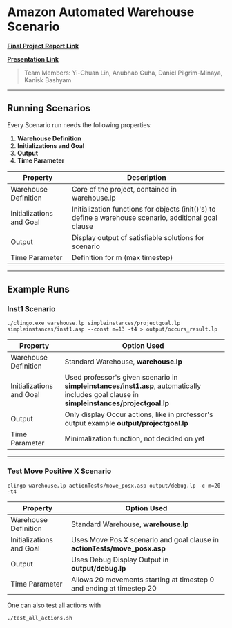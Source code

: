 # Amazon Automated Warehouse Scenario
__[Final Project Report Link](https://drive.google.com/file/d/1ePJYVsW2RGq6_JAHh-t9gOMyVIYSZ0KO/view?usp=sharing)__


__[Presentation Link](https://arizonastateu-my.sharepoint.com/:p:/g/personal/dpilgrim_sundevils_asu_edu/ESW3nD90SQBHpUdgpmk46ukBr2W8HC1N3wSoK7IRIyMaaA?e=VRqkKY)__


> Team Members: Yi-Chuan Lin, Anubhab Guha, Daniel Pilgrim-Minaya, Kanisk Bashyam
 
----
## Running Scenarios

Every Scenario run needs the following properties:

1. __Warehouse Definition__
2. __Initializations and Goal__
3. __Output__
4. __Time Parameter__

| Property | Description |
| ------ | ----------- |
| Warehouse Definition   | Core of the project, contained in warehouse.lp |
| Initializations and Goal | Initialization functions for objects (init()'s) to define a warehouse scenario, additional goal clause
| Output    | Display output of satisfiable solutions for scenario |
| Time Parameter    | Definition for m (max timestep) |
---

Example Runs
---
### Inst1 Scenario
```
./clingo.exe warehouse.lp simpleinstances/projectgoal.lp simpleinstances/inst1.asp --const m=13 -t4 > output/occurs_result.lp
```
| Property | Option Used |
| ------| -----------|
| Warehouse Definition   | Standard Warehouse, __warehouse.lp__ |
| Initializations and Goal | Used professor's given scenario in __simpleinstances/inst1.asp__, automatically includes goal clause in __simpleinstances/projectgoal.lp__  |
| Output    | Only display Occur actions, like in professor's output example __output/projectgoal.lp__  |
| Time Parameter    | Minimalization function, not decided on yet |


---
### Test Move Positive X Scenario
```
clingo warehouse.lp actionTests/move_posx.asp output/debug.lp -c m=20 -t4
```
| Property | Option Used |
| ------| -----------|
| Warehouse Definition   | Standard Warehouse, __warehouse.lp__ |
| Initializations and Goal | Uses Move Pos X scenario and goal clause in __actionTests/move_posx.asp__  |
| Output    | Uses Debug Display Output in __output/debug.lp__  |
| Time Parameter    | Allows 20 movements starting at timestep 0 and ending at timestep 20 |

One can also test all actions with 
```
./test_all_actions.sh 
```


